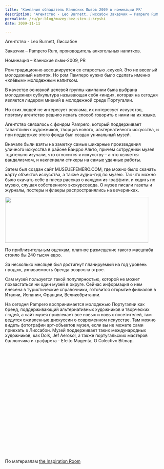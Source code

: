 ```yaml
---
title: 'Кампания обладатель Каннских Львов 2009 в номинации PR'
description: 'Агентство - Leo Burnett, Лиссабон Заказчик – Pampero Rum, производитель алкогольных напитков. Номинация – Каннские львы-2009, PR'
permalink: /ru/pr-blog/muzey-bez-sten-i-kryshi
date: 2009-11-11

---
```


Агентство - Leo Burnett, Лиссабон

Заказчик – Pampero Rum, производитель алкогольных напитков.

Номинация – Каннские львы-2009, PR

Ром традиционно ассоциируется со старостью .скукой. Это не веселый молодежный напиток. Но ром Памперо нужно было сделать именно «клёвым» молодежным напитком.

В качестве основной целевой группы кампании была выбрана молодежная субкультура называющая себя «инди», которая на сегодня является лидером мнений в молодежной среде Португалии.

Но этих людей не интересует реклама, их интересует искусство, поэтому агентство решило искать способ говорить с ними на их языке.

Агентство связалось с фондом Pampero, который поддерживает талантливых художников, творцов нового, альтернативного искусства, и при поддержке этого фонда был создан уникальный музей.

Вначале были взяты на заметку самые шикарные произведения уличного искусства в районе Баирро Альто, причем сотрудники музея тщательно изучали, что относится к искусству – а что является вандализмом, и наклеивали стикеры на самые удачные работы.

Затем был создан сайт MUSEUEFEMERO.COM, где можно было скачать карту объектов искусства, а также аудио-гид по музею. Так что можно было скачать себе в плеер рассказ о каждом из граффити, и ходить по музею, слушая собственного экскурсовода.  О музее писали газеты и журналы, постеры и флаеры распространялись на вечеринках.

<img src="{{ site.assets }}/upload/Mus2.jpg" alt="" class="post__img" width="469" height="150">

 По приблизительным оценкам, платное размещение такого масштаба стоило бы 240 тысяч евро.

За несколько месяцев был достигнут планируемый на год уровень продаж, узнаваемость бренда возросла втрое.

Сам музей пользуется такой популярностью, которой не может похвастаться ни один музей в округе. Сейчас информация о нем внесена в туристические справочники, готовится открытие филиалов в Италии, Испании, Франции, Великобритании.

На сегодня Pampero воспринимается молодежью Португалии как бренд, поддерживающий альтернативных художников и творческих людей, а сайт музея привлекает все новых и новых посетителей, там ведутся оживленные дискуссии о современном искусстве. Там можно видеть фотографии арт-объектов музея, если вы не можете сами приехать в Лиссабон. Музей поддерживает таких международных художников, как Dolk, Jef Aerosol, а также португальских мастеров баллончика и трафарета - Efeito Magenta, O Colectivo Bitmap.

<object width="425" height="349"><param name="movie" value="http://www.youtube.com/v/ooscH571RAA&border=1&color1=0xd6d6d6&color2=0xf0f0f0&hl=en&feature=player_embedded&fs=1"></param><param name="allowFullScreen" value="true"></param><param name="allowScriptAccess" value="always"></param><embed src="http://www.youtube.com/v/ooscH571RAA&amp;border=1&amp;color1=0xd6d6d6&amp;color2=0xf0f0f0&amp;hl=en&amp;feature=player_embedded&amp;fs=1" type="application/x-shockwave-flash" allowfullscreen="true" allowscriptaccess="always" width="425" height="349"></embed></object>

По материалам <a href="http://theinspirationroom.com/daily/2009/ephemeral-museum-in-lisbon/"> the Inspiration Room</a>

